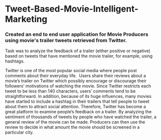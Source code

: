 # Tweet-Based-Movie-Intelligent-Marketing

### Created an end to end user application for Movie Producers using movie's trailer tweets retrieved from Twitter. 

Task was to analyze the feedback of a trailer (either positive or negative) based on tweets that have mentioned the movie trailer, for example, using hashtags. 

Twitter is one of the most popular social media where people post comments about their everyday life. 
Users share their reviews about a movie’s trailer on Twitter which possibly encourage or discourage their followers’ motivations of watching the movie. Since Twitter restricts each tweet to be less than 140 characters, users’ comments tend to be straightforward. In addition, because of its huge influences, many movies have started to include a hashtag in their trailers that tell people to tweet about them to attract social attention. Therefore, Twitter has become a great platform to examine people’s feedback on a trailer. By analyzing the sentiment of thousands of tweets by people who have watched the trailer, a general review of the movie can be made. Producers can then use the review to decide in what amount the movie should be screened in a particular city.
